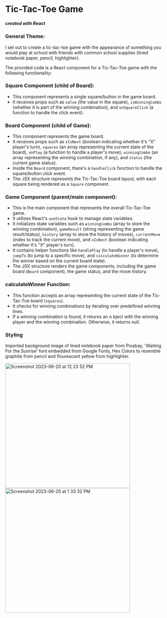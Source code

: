 # Tic-Tac-Toe Game
##### created with React

### General Theme:
I set out to create a tic-tac-toe game with the appearance of something you would play at school with friends with common school supplies (lined notebook paper, pencil, highlighter).

The provided code is a React component for a Tic-Tac-Toe game with the following functionality:

### Square Component (child of Board):
   - This component represents a single square/button in the game board.
   - It receives props such as `value` (the value in the square), `isWinningCombo` (whether it is part of the winning combination), and `onSquareClick` (a function to handle the click event).

### Board Component (child of Game):
   - This component represents the game board.
   - It receives props such as `xIsNext` (boolean indicating whether it's "X" player's turn), `squares` (an array representing the current state of the board), `onPlay` (a function to handle a player's move), `winningCombo` (an array representing the winning combination, if any), and `status` (the current game status).
   - Inside the `Board` component, there's a `handleClick` function to handle the square/button click event.
   - The JSX structure represents the Tic-Tac-Toe board layout, with each square being rendered as a `Square` component.

### Game Component (parent/main component):
   - This is the main component that represents the overall Tic-Tac-Toe game.
   - It utilizes React's `useState` hook to manage state variables.
   - It initializes state variables such as `winningCombo` (array to store the winning combination), `gameResult` (string representing the game result/status), `history` (array to store the history of moves), `currentMove` (index to track the current move), and `xIsNext` (boolean indicating whether it's "X" player's turn).
   - It contains helper functions like `handlePlay` (to handle a player's move), `jumpTo` (to jump to a specific move), and `calculateWinner` (to determine the winner based on the current board state).
   - The JSX structure renders the game components, including the game board (`Board` component), the game status, and the move history.

### calculateWinner Function:
   - This function accepts an array representing the current state of the Tic-Tac-Toe board (`squares`).
   - It checks for winning combinations by iterating over predefined winning lines.
   - If a winning combination is found, it returns an o
bject with the winning player and the winning combination. Otherwise, it returns null.

### Styling
Imported background image of lined notebook paper from Pixabay, 'Waiting For the Sunrise' font embedded from Google Fonts, Hex Colors to resemble graphite from pencil and flourescent yellow from highlighter.

<img width="400" alt="Screenshot 2023-06-20 at 12 23 52 PM" src="https://github.com/featherstoned/Tic-Tac-Toe-Game/assets/124631246/1672365e-7ead-4e02-95cb-21a0ceee14da"> <img width="400" alt="Screenshot 2023-06-20 at 1 33 32 PM" src="https://github.com/featherstoned/Tic-Tac-Toe-Game/assets/124631246/6f691b26-48a3-4f43-b3a3-fc413d96a0d9">
